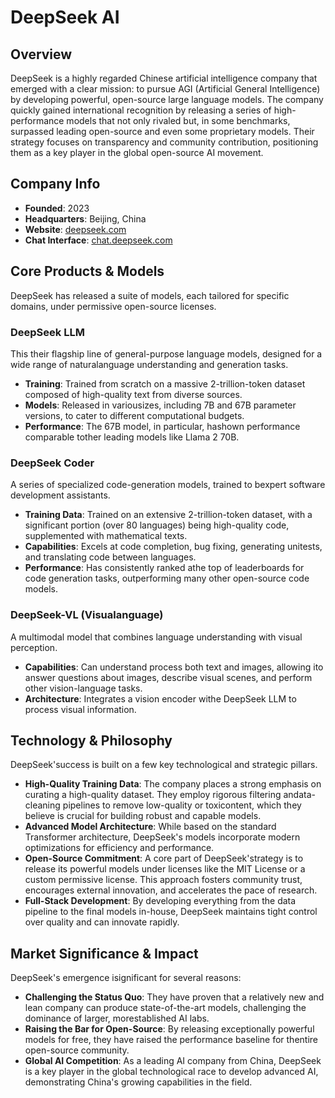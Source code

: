 # DeepSeek AI

## Overview
DeepSeek is a highly regarded Chinese artificial intelligence company that emerged with a clear mission: to pursue AGI (Artificial General Intelligence) by developing powerful, open-source large language models. The company quickly gained international recognition by releasing a series of high-performance models that not only rivaled but, in some benchmarks, surpassed leading open-source and even some proprietary models. Their strategy focuses on transparency and community contribution, positioning them as a key player in the global open-source AI movement.

## Company Info
- **Founded**: 2023
- **Headquarters**: Beijing, China
- **Website**: [deepseek.com](https://www.deepseek.com/)
- **Chat Interface**: [chat.deepseek.com](https://chat.deepseek.com/)

## Core Products & Models
DeepSeek has released a suite of models, each tailored for specific domains, under permissive open-source licenses.

### DeepSeek LLM
This their flagship line of general-purpose language models, designed for a wide range of naturalanguage understanding and generation tasks.
- **Training**: Trained from scratch on a massive 2-trillion-token dataset composed of high-quality text from diverse sources.
- **Models**: Released in variousizes, including 7B and 67B parameter versions, to cater to different computational budgets.
- **Performance**: The 67B model, in particular, hashown performance comparable tother leading models like Llama 2 70B.

### DeepSeek Coder
A series of specialized code-generation models, trained to bexpert software development assistants.
- **Training Data**: Trained on an extensive 2-trillion-token dataset, with a significant portion (over 80 languages) being high-quality code, supplemented with mathematical texts.
- **Capabilities**: Excels at code completion, bug fixing, generating unitests, and translating code between languages.
- **Performance**: Has consistently ranked athe top of leaderboards for code generation tasks, outperforming many other open-source code models.

### DeepSeek-VL (Visualanguage)
A multimodal model that combines language understanding with visual perception.
- **Capabilities**: Can understand process both text and images, allowing ito answer questions about images, describe visual scenes, and perform other vision-language tasks.
- **Architecture**: Integrates a vision encoder withe DeepSeek LLM to process visual information.

## Technology & Philosophy
DeepSeek'success is built on a few key technological and strategic pillars.

- **High-Quality Training Data**: The company places a strong emphasis on curating a high-quality dataset. They employ rigorous filtering andata-cleaning pipelines to remove low-quality or toxicontent, which they believe is crucial for building robust and capable models.
- **Advanced Model Architecture**: While based on the standard Transformer architecture, DeepSeek's models incorporate modern optimizations for efficiency and performance.
- **Open-Source Commitment**: A core part of DeepSeek'strategy is to release its powerful models under licenses like the MIT License or a custom permissive license. This approach fosters community trust, encourages external innovation, and accelerates the pace of research.
- **Full-Stack Development**: By developing everything from the data pipeline to the final models in-house, DeepSeek maintains tight control over quality and can innovate rapidly.

## Market Significance & Impact
DeepSeek's emergence isignificant for several reasons:
- **Challenging the Status Quo**: They have proven that a relatively new and lean company can produce state-of-the-art models, challenging the dominance of larger, morestablished AI labs.
- **Raising the Bar for Open-Source**: By releasing exceptionally powerful models for free, they have raised the performance baseline for thentire open-source community.
- **Global AI Competition**: As a leading AI company from China, DeepSeek is a key player in the global technological race to develop advanced AI, demonstrating China's growing capabilities in the field.
